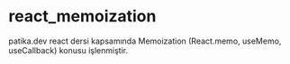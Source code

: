 # react_memoization
patika.dev react dersi kapsamında Memoization (React.memo, useMemo, useCallback) konusu işlenmiştir.
